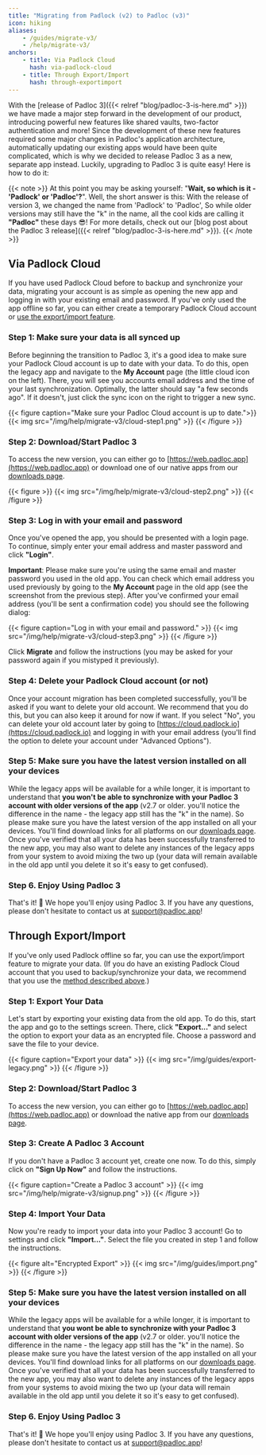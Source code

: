 ```yaml
---
title: "Migrating from Padlock (v2) to Padloc (v3)"
icon: hiking
aliases:
    - /guides/migrate-v3/
    - /help/migrate-v3/
anchors:
    - title: Via Padlock Cloud
      hash: via-padlock-cloud
    - title: Through Export/Import
      hash: through-exportimport
---
```


With the [release of Padloc 3]({{< relref "blog/padloc-3-is-here.md" >}}) we have
made a major step forward in the development of our product, introducing powerful
new features like shared vaults, two-factor authentication and more! Since the
development of these new features required some major changes in Padloc's application
architecture, automatically updating our existing apps would have been quite complicated,
which is why we decided to release Padloc 3 as a new, separate app instead. Luckily,
upgrading to Padloc 3 is quite easy! Here is how to do it:

{{< note >}}
At this point you may be asking yourself: "**Wait, so which is it - 'Padlock' or 'Padloc'?**".
Well, the short answer is this: With the release of version 3, we changed the name from 'Padlock' to 'Padloc',
So while older versions may still have the "k" in the name, all the cool kids are calling it
**"Padloc"** these days 😎! For more details, check out our [blog post about the Padloc 3 release]({{< relref "blog/padloc-3-is-here.md" >}}).
{{< /note >}}

## Via Padlock Cloud

If you have used Padlock Cloud before to backup and synchronize your data, migrating
your account is as simple as opening the new app and logging in with your existing email
and password. If you've only used the app offline so far, you can either create a temporary
Padlock Cloud account or [use the export/import feature](#through-exportimport).

### Step 1: Make sure your data is all synced up

Before beginning the transition to Padloc 3, it's a good idea to make sure your
Padlock Cloud account is up to date with your data. To do this, open the legacy app and
navigate to the **My Account** page (the little cloud icon on the left). There, you will
see you accounts email address and the time of your last synchronization. Optimally,
the latter should say "a few seconds ago". If it doesn't, just click the sync icon
on the right to trigger a new sync.

{{< figure caption="Make sure your Padloc Cloud account is up to date.">}}
{{< img src="/img/help/migrate-v3/cloud-step1.png" >}}
{{< /figure >}}

### Step 2: Download/Start Padloc 3

To access the new version, you can either go to [https://web.padloc.app](https://web.padloc.app) or download
one of our native apps from our [downloads page](/downloads/).

{{< figure >}}
{{< img src="/img/help/migrate-v3/cloud-step2.png" >}}
{{< /figure >}}

### Step 3: Log in with your email and password

Once you've opened the app, you should be presented with a login page. To continue, simply
enter your email address and master password and click **"Login"**.

**Important**: Please make sure
you're using the same email and master password you used in the old app. You can check
which email address you used previously by going to the **My Account** page in the old app
(see the screenshot from the previous step). After you've confirmed your email address
(you'll be sent a confirmation code) you should see the following dialog:

{{< figure caption="Log in with your email and password." >}}
{{< img src="/img/help/migrate-v3/cloud-step3.png" >}}
{{< /figure >}}

Click **Migrate** and follow the instructions (you may be asked for your password again if you mistyped it previously).

### Step 4: Delete your Padlock Cloud account (or not)

Once your account migration has been completed successfully, you'll be asked if
you want to delete your old account. We recommend that you do this, but you can
also keep it around for now if want. If you select "No", you can delete your
old account later by going to
[https://cloud.padlock.io](https://cloud.padlock.io) and logging in with your
email address (you'll find the option to delete your account under "Advanced
Options").

### Step 5: Make sure you have the latest version installed on all your devices

While the legacy apps will be available for a while longer, it is important to
understand that **you won't be able to synchronize with your Padloc 3 account
with older versions of the app** (v2.7 or older. you'll notice the difference
in the name - the legacy app still has the "k" in the name). So please make
sure you have the latest version of the app installed on all your devices. You'll
find download links for all platforms on our [downloads page](/downloads/).
Once you've verified that all your data has been successfully transferred
to the new app, you may also want to delete any instances of the legacy apps
from your system to avoid mixing the two up (your data will remain available
in the old app until you delete it so it's easy to get confused).

### Step 6. Enjoy Using Padloc 3

That's it! 🎉 We hope you'll enjoy using Padloc 3. If you have any questions, please
don't hesitate to contact us at [support@padloc.app](mailto:support@padloc.app)!

## Through Export/Import

If you've only used Padlock offline so far, you can use the export/import
feature to migrate your data. (If you do have an existing Padlock Cloud account
that you used to backup/synchronize your data, we recommend that you use the
[method described above](#via-padlock-cloud).)

### Step 1: Export Your Data

Let's start by exporting your existing data from the old app.
To do this, start the app and go to the settings screen. There, click **"Export..."**
and select the option to export your data as an encrypted file. Choose a
password and save the file to your device.

{{< figure caption="Export your data" >}}
{{< img src="/img/guides/export-legacy.png" >}}
{{< /figure >}}

### Step 2: Download/Start Padloc 3

To access the new version, you can either go to [https://web.padloc.app](https://web.padloc.app) or download
the native app from our [downloads page](/downloads/).

### Step 3: Create A Padloc 3 Account

If you don't have a Padloc 3 account yet, create one now. To do this, simply
click on **"Sign Up Now"** and follow the instructions.

{{< figure caption="Create a Padloc 3 account" >}}
{{< img src="/img/help/migrate-v3/signup.png" >}}
{{< /figure >}}

### Step 4: Import Your Data

Now you're ready to import your data into your Padloc 3 account! Go
to settings and click **"Import..."**. Select the file you created in step 1 and follow
the instructions.

{{< figure alt="Encrypted Export" >}}
{{< img src="/img/guides/import.png" >}}
{{< /figure >}}

### Step 5: Make sure you have the latest version installed on all your devices

While the legacy apps will be available for a while longer, it is important to
understand that **you wont be able to synchronize with your Padloc 3 account
with older versions of the app** (v2.7 or older. you'll notice the difference
in the name - the legacy app still has the "k" in the name). So please make
sure you have the latest version of the app installed on all your devices. You'll
find download links for all platforms on our [downloads page](/downloads/).
Once you've verified that all your data has been successfully transferred
to the new app, you may also want to delete any instances of the legacy apps
from your systems to avoid mixing the two up (your data will remain available
in the old app until you delete it so it's easy to get confused).

### Step 6. Enjoy Using Padloc 3

That's it! 🎉 We hope you'll enjoy using Padloc 3. If you have any questions, please
don't hesitate to contact us at [support@padloc.app](mailto:support@padloc.app)!
